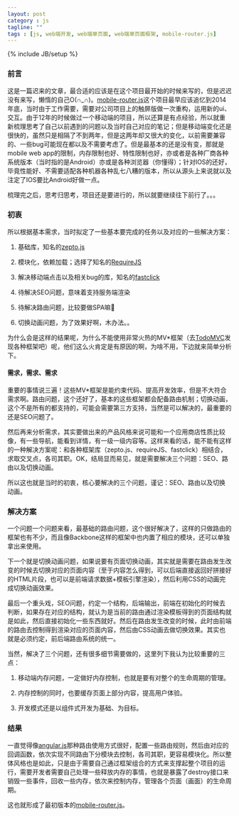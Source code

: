 ```yaml
---
layout: post
category : js
tagline: ""
tags : [js, web端开发, web端单页面, web端单页面框架, mobile-router.js]
---
```

{% include JB/setup %}

### 前言

这是一篇迟来的文章，最合适的应该是在这个项目最开始的时候来写的，但是迟迟没有来写，懒惰的自己O(∩_∩)。[mobile-router.js](https://github.com/dolymood/mobile-router.js)这个项目最早应该追忆到2014年底，当时由于工作需要，需要对公司项目上的触屏版做一次重构，运用新的ui、交互。由于12年的时候做过一个移动端的项目，所以还算是有点经验，所以就重新梳理思考了自己以前遇到的问题以及当时自己对应的笔记；但是移动端变化还是很快的，虽然只是相隔了不到两年，但是这两年却又很大的变化，以前需要兼容的、一些bug可能现在都以及不需要考虑了。但是最基本的还是没有变，那就是mobile web app的限制，内存限制也好、特性限制也好，亦或者是各种厂商各种系统版本（当时指的是Android）亦或是各种浏览器（你懂得）；针对IOS的还好，毕竟性能好、不需要适配各种机器各种乱七八糟的版本，所以从源头上来说就以及注定了IOS要比Android好做一点。

梳理完之后，思考归思考，项目还是要进行的，所以就要继续往下前行了。。。

### 初衷

所以根据基本需求，当时拟定了一些基本要完成的任务以及对应的一些解决方案：

1. 基础库，知名的[zepto.js](http://zeptojs.com/)

1. 模块化，依赖加载；选择了知名的[RequireJS](http://requirejs.org/)

1. 解决移动端点击以及相关bug的库，知名的[fastclick](https://github.com/ftlabs/fastclick)

1. 待解决SEO问题，意味着支持服务端渲染

1. 待解决路由问题，比较要做SPA嘛🐴

1. 切换动画问题，为了效果好啊，木办法。。

为什么会是这样的结果呢，为什么不能使用非常火热的MV*框架（去[TodoMVC](http://todomvc.com/)发现各种框架吧）呢，他们这么火肯定是有原因的啊，为啥不用，下边就来简单分析下。

<!--more-->

#### 需求，需求、需求

重要的事情说三遍！这些MV*框架是能约束代码、提高开发效率，但是不大符合需求啊。路由问题，这个还好了，基本的这些框架都会配备路由机制；切换动画，这个不是所有的都支持的，可能会需要第三方支持，当然是可以解决的，最重要的还是SEO问题了。

然后再来分析需求，其实要做出来的产品风格来说可能和一个应用商店性质比较像，有一些导航，能看到详情，有一级一级内容等。这样来看的话，能不能有这样的一种解决方案呢：和各种框架库（zepto.js、requireJS、fastclick）相结合，求取交叉点，各司其职。OK，结局显而易见，就是需要解决三个问题：SEO、路由以及切换动画。

所以这也就是当时的初衷，核心要解决的三个问题，谨记：SEO、路由以及切换动画。

### 解决方案

一个问题一个问题来看，最基础的路由问题，这个很好解决了，这样的只做路由的框架也有不少，而且像Backbone这样的框架中也内置了相应的模块，还可以单独拿出来使用。

下一个就是切换动画问题，如果说要有页面切换动画，其实就是需要在路由发生改变的时候去切换对应的页面内容（至于内容怎么得到，可以后端直接返回好拼接好的HTML片段，也可以是前端请求数据+模板引擎渲染），然后利用CSS的动画完成切换动画效果。

最后一个重头戏，SEO问题，约定一个结构，后端输出，前端在初始化的时候去判断，如果存在对应的结构，就认为是当前的路由通过渲染模板得到的页面结构就是如此，然后直接初始化一些东西就好。然后在路由发生改变的时候，此时由前端的路由去控制得到渲染对应的页面内容，然后由CSS动画去做切换效果。其实也就是必须约定，前后端路由系统的统一。

当然，解决了三个问题，还有很多细节需要做的，这里列下我认为比较重要的三点：

1. 移动端内存问题，一定做好内存控制，也就是要有对整个的生命周期的管理。

1. 内存控制的同时，也要缓存页面上部分内容，提高用户体验。

1. 开发模式还是以组件式开发为基础、为目标。

### 结果

一直觉得像[angular.js](https://angularjs.org)那种路由使用方式很好，配置一些路由规则，然后由对应的回调函数，依次实现不同路由下分模块去控制，各司其职，更容易模块化。所以整体风格也是如此，只是由于需要自己通过框架组合的方式来支撑起整个项目的运行，需要开发者需要自己处理一些释放内存的事情，也就是暴露了destroy接口来销毁一些事件，回收一些内存，依次来控制内存，管理各个页面（画面）的生命周期。

这也就形成了最初版本的[mobile-router.js](https://github.com/dolymood/mobile-router.js)。
